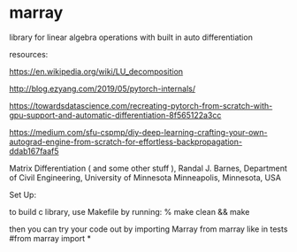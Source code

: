 # marray
library for linear algebra operations with built in auto differentiation 

resources:

https://en.wikipedia.org/wiki/LU_decomposition

http://blog.ezyang.com/2019/05/pytorch-internals/

https://towardsdatascience.com/recreating-pytorch-from-scratch-with-gpu-support-and-automatic-differentiation-8f565122a3cc

https://medium.com/sfu-cspmp/diy-deep-learning-crafting-your-own-autograd-engine-from-scratch-for-effortless-backpropagation-ddab167faaf5

Matrix Differentiation ( and some other stuff ), Randal J. Barnes, Department of Civil Engineering, University of Minnesota Minneapolis, Minnesota, USA

Set Up:

to build c library, use Makefile by running:
% make clean && make

then you can try your code out by importing Marray from marray like in tests
#from marray import *
